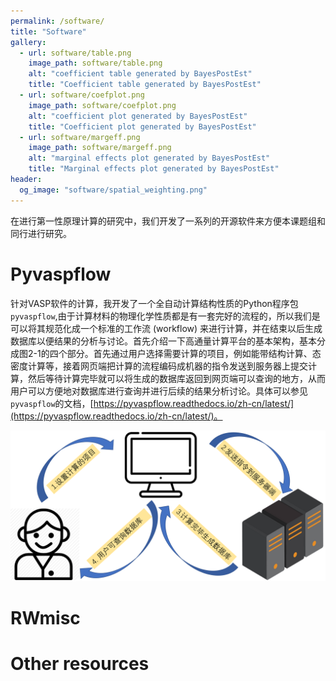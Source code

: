 ```yaml
---
permalink: /software/
title: "Software"
gallery:
  - url: software/table.png
    image_path: software/table.png
    alt: "coefficient table generated by BayesPostEst"
    title: "Coefficient table generated by BayesPostEst"
  - url: software/coefplot.png
    image_path: software/coefplot.png
    alt: "coefficient plot generated by BayesPostEst"
    title: "Coefficient plot generated by BayesPostEst"
  - url: software/margeff.png
    image_path: software/margeff.png
    alt: "marginal effects plot generated by BayesPostEst"
    title: "Marginal effects plot generated by BayesPostEst"
header:
  og_image: "software/spatial_weighting.png"
---
```


在进行第一性原理计算的研究中，我们开发了一系列的开源软件来方便本课题组和同行进行研究。

# Pyvaspflow

针对VASP软件的计算，我开发了一个全自动计算结构性质的Python程序包``pyvaspflow``,由于计算材料的物理化学性质都是有一套完好的流程的，所以我们是可以将其规范化成一个标准的工作流 (workflow) 来进行计算，并在结束以后生成数据库以便结果的分析与讨论。首先介绍一下高通量计算平台的基本架构，基本分成图2-1的四个部分。首先通过用户选择需要计算的项目，例如能带结构计算、态密度计算等，接着网页端把计算的流程编码成机器的指令发送到服务器上提交计算，然后等待计算完毕就可以将生成的数据库返回到网页端可以查询的地方，从而用户可以方便地对数据库进行查询并进行后续的结果分析讨论。具体可以参见``pyvaspflow``的文档，[https://pyvaspflow.readthedocs.io/zh-cn/latest/](https://pyvaspflow.readthedocs.io/zh-cn/latest/)。


![](/images/software/ht_framework.png)

<!-- {% include gallery %} -->

# RWmisc


# Other resources

